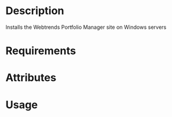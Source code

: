 Description
===========
Installs the Webtrends Portfolio Manager site on Windows servers

Requirements
============

Attributes
==========

Usage
=====

